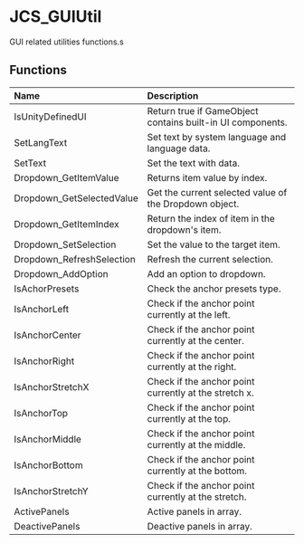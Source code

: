 # JCS_GUIUtil

GUI related utilities functions.s

## Functions

| Name                      | Description                                                |
|:--------------------------|:-----------------------------------------------------------|
| IsUnityDefinedUI          | Return true if GameObject contains built-in UI components. |
| SetLangText               | Set text by system language and language data.             |
| SetText                   | Set the text with data.                                    |
| Dropdown_GetItemValue     | Returns item value by index.                               |
| Dropdown_GetSelectedValue | Get the current selected value of the Dropdown object.     |
| Dropdown_GetItemIndex     | Return the index of item in the dropdown's item.           |
| Dropdown_SetSelection     | Set the value to the target item.                          |
| Dropdown_RefreshSelection | Refresh the current selection.                             |
| Dropdown_AddOption        | Add an option to dropdown.                                 |
| IsAchorPresets            | Check the anchor presets type.                             |
| IsAnchorLeft              | Check if the anchor point currently at the left.           |
| IsAnchorCenter            | Check if the anchor point currently at the center.         |
| IsAnchorRight             | Check if the anchor point currently at the right.          |
| IsAnchorStretchX          | Check if the anchor point currently at the stretch x.      |
| IsAnchorTop               | Check if the anchor point currently at the top.            |
| IsAnchorMiddle            | Check if the anchor point currently at the middle.         |
| IsAnchorBottom            | Check if the anchor point currently at the bottom.         |
| IsAnchorStretchY          | Check if the anchor point currently at the stretch.        |
| ActivePanels              | Active panels in array.                                    |
| DeactivePanels            | Deactive panels in array.                                  |
